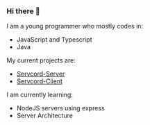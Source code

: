### Hi there 👋

<!--
**20PercentRendered/20PercentRendered** is a ✨ _special_ ✨ repository because its `README.md` (this file) appears on your GitHub profile.

Here are some ideas to get you started:

- 🔭 I’m currently working on ...
- 🌱 I’m currently learning ...
- 👯 I’m looking to collaborate on ...
- 🤔 I’m looking for help with ...
- 💬 Ask me about ...
- 📫 How to reach me: ...
- 😄 Pronouns: ...
- ⚡ Fun fact: ...
-->
I am a young programmer who mostly codes in:
- JavaScript and Typescript
- Java

My current projects are:
- [Servcord-Server](https://github.com/20PercentRendered/servcord-server)
- [Servcord-Client](https://github.com/20PercentRendered/servcord-client)

I am currently learning:
- NodeJS servers using express
- Server Architecture
